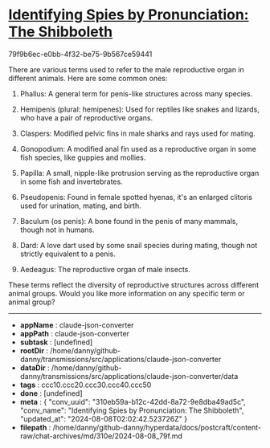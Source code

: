 # [Identifying Spies by Pronunciation: The Shibboleth](https://claude.ai/chat/310eb59a-b12c-42dd-8a72-9e8dba49ad5c)

79f9b6ec-e0bb-4f32-be75-9b567ce59441

 There are various terms used to refer to the male reproductive organ in different animals. Here are some common ones:

1. Phallus: A general term for penis-like structures across many species.

2. Hemipenis (plural: hemipenes): Used for reptiles like snakes and lizards, who have a pair of reproductive organs.

3. Claspers: Modified pelvic fins in male sharks and rays used for mating.

4. Gonopodium: A modified anal fin used as a reproductive organ in some fish species, like guppies and mollies.

5. Papilla: A small, nipple-like protrusion serving as the reproductive organ in some fish and invertebrates.

6. Pseudopenis: Found in female spotted hyenas, it's an enlarged clitoris used for urination, mating, and birth.

7. Baculum (os penis): A bone found in the penis of many mammals, though not in humans.

8. Dard: A love dart used by some snail species during mating, though not strictly equivalent to a penis.

9. Aedeagus: The reproductive organ of male insects.

These terms reflect the diversity of reproductive structures across different animal groups. Would you like more information on any specific term or animal group?

---

* **appName** : claude-json-converter
* **appPath** : claude-json-converter
* **subtask** : [undefined]
* **rootDir** : /home/danny/github-danny/transmissions/src/applications/claude-json-converter
* **dataDir** : /home/danny/github-danny/transmissions/src/applications/claude-json-converter/data
* **tags** : ccc10.ccc20.ccc30.ccc40.ccc50
* **done** : [undefined]
* **meta** : {
  "conv_uuid": "310eb59a-b12c-42dd-8a72-9e8dba49ad5c",
  "conv_name": "Identifying Spies by Pronunciation: The Shibboleth",
  "updated_at": "2024-08-08T02:02:42.523726Z"
}
* **filepath** : /home/danny/github-danny/hyperdata/docs/postcraft/content-raw/chat-archives/md/310e/2024-08-08_79f.md